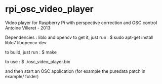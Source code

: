 rpi_osc_video_player
====================
Video player for Raspberry Pi with perspective correction and OSC control
Antoine Villeret - 2013

Dependencies : liblo and opencv
to get it, just run : 
$ sudo apt-get install liblo7 libopencv-dev

to build, just run :
$ make

to use :
$ ./osc_video_player.bin

and then start an OSC application (for example the puredata patch in example/ folder)
